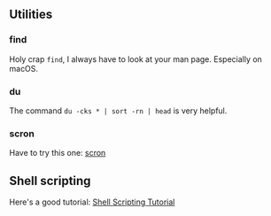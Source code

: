 ## Utilities

### find

Holy crap `find`, I always have to look at your man page. Especially on macOS.

### du

The command `du -cks * | sort -rn | head` is very helpful.

### scron

Have to try this one: [scron](https://git.2f30.org/scron/files.html)

## Shell scripting

Here's a good tutorial: [Shell Scripting Tutorial](https://www.shellscript.sh/)
